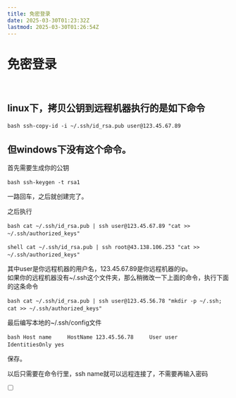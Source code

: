 ```yaml
---
title: 免密登录
date: 2025-03-30T01:23:32Z
lastmod: 2025-03-30T01:26:54Z
---
```


# 免密登录

‍

## linux下，拷贝公钥到远程机器执行的是如下命令

‍`bash ssh-copy-id -i ~/.ssh/id_rsa.pub user@123.45.67.89 ‍`​

## 但windows下没有这个命令。

首先需要生成你的公钥

‍`bash ssh-keygen -t rsa1 ‍`​

一路回车，之后就创建完了。

之后执行

‍`bash cat ~/.ssh/id_rsa.pub | ssh user@123.45.67.89 "cat >> ~/.ssh/authorized_keys" ‍`​

‍`shell cat ~/.ssh/id_rsa.pub | ssh root@43.138.106.253 "cat >> ~/.ssh/authorized_keys" ‍`​

其中user是你远程机器的用户名，123.45.67.89是你远程机器的ip。  
如果你的远程机器没有~/.ssh这个文件夹，那么稍微改一下上面的命令，执行下面的这条命令

‍`bash cat ~/.ssh/id_rsa.pub | ssh user@123.45.56.78 "mkdir -p ~/.ssh; cat >> ~/.ssh/authorized_keys" ‍`​

最后编写本地的~/.ssh/config文件

‍`bash Host name     HostName 123.45.56.78     User user     IdentitiesOnly yes ‍`​

保存。

以后只需要在命令行里，ssh name就可以远程连接了，不需要再输入密码

* [ ] ‍

```ts

```

‍
